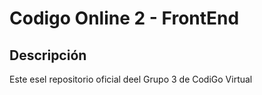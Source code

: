 # Codigo Online 2 - FrontEnd
## Descripción
Este esel repositorio oficial deel Grupo 3 de CodiGo Virtual